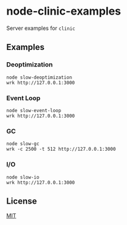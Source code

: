 # node-clinic-examples

Server examples for `clinic`

## Examples

### Deoptimization

```
node slow-deoptimization
wrk http://127.0.0.1:3000
```

### Event Loop

```
node slow-event-loop
wrk http://127.0.0.1:3000
```

### GC

```
node slow-gc
wrk -c 2500 -t 512 http://127.0.0.1:3000
```

### I/O

```
node slow-io
wrk http://127.0.0.1:3000
```

## License
[MIT](https://tldrlegal.com/license/mit-license)
